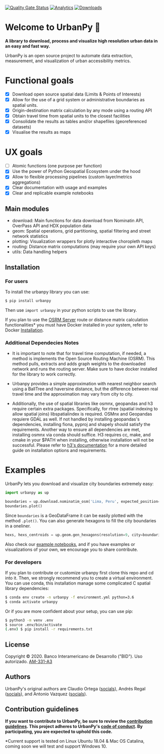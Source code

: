 [![Quality Gate Status](https://sonarcloud.io/api/project_badges/measure?project=EL-BID_urbanpy&metric=alert_status)](https://sonarcloud.io/dashboard?id=EL-BID_urbanpy)
[![Analytics](https://gabeacon.irvinlim.com/UA-4677001-16/urbanpy/readme?useReferer)](https://github.com/EL-BID/urbanpy)
[![Downloads](https://pepy.tech/badge/urbanpy)](https://pepy.tech/project/urbanpy)
# Welcome to UrbanPy :city_sunrise:

**A library to download, process and visualize high resolution urban data in an easy and fast way.**

UrbanPy is an open source project to automate data extraction, measurement, and visualization of urban accessibility metrics.

# Functional goals

- [x] Download open source spatial data (Limits & Points of Interests)
- [x] Allow for the use of a grid system or administrative boundaries as spatial units.
- [x] Origin-destination matrix calculation by any mode using a routing API
- [x] Obtain travel time from spatial units to the closest facilities
- [x] Consolidate the results as tables and/or shapefiles (georeferenced datasets)
- [x] Visualise the results as maps

# UX goals

- [ ] Atomic functions (one purpose per function)
- [x] Use the power of Python Geospatial Ecosystem under the hood
- [x] Allow to flexible processing pipelines (custom layer/metrics aggregations)
- [x] Clear documentation with usage and examples
- [x] Clear and replicable example notebooks

## Main modules

- download: Main functions for data download from Nominatin API, OverPass API and HDX population data
- geom: Spatial operations, grid partitioning, spatial filtering and street network statistics
- plotting: Visualization wrappers for plotly interactive choropleth maps
- routing: Distance matrix computations (may require your own API keys)
- utils: Data handling helpers

## Installation

### For users

To install the urbanpy library you can use:

```sh
$ pip install urbanpy
```

Then use `import urbanpy` in your python scripts to use the library.

If you plan to use the [OSRM Server](http://project-osrm.org/) route or distance matrix calculation functionalities* you must have Docker installed in your system, refer to Docker [Installation](https://www.docker.com/products/docker-desktop).


### Additional Dependecies Notes

- It is important to note that for travel time computation, if needed, a method is implements the Open Source Routing Machine (OSRM). This method pulls, extracts and adds graph weights to the downloaded network and runs the routing server. Make sure to have docker installed for the library to work correctly.

- Urbanpy provides a simple approximation with nearest neighbor search using a BallTree and haversine distance, but the difference between real travel time and the approximation may vary from city to city.  

- Additionally, the use of spatial libraries like osmnx, geopandas and h3 require certain extra packages. Specifically, for rtree (spatial indexing to allow spatial joins) libspatialindex is required. OSMnx and Geopandas requiere GDAL as well. If not handled by installing geopandas's dependencies, installing fiona, pyproj and shapely should satisfy the requirements. Another way to ensure all dependencies are met, installing osmnx via conda should suffice. H3 requires cc, make, and cmake in your $PATH when installing, otherwise installation will not be successful. Please refer to [h3's documentation](https://github.com/uber/h3) for a more
detailed guide on installation options and requirements.

# Examples

UrbanPy lets you download and visualize city boundaries extremely easy:
```python
import urbanpy as up

boundaries = up.download.nominatim_osm('Lima, Peru', expected_position=2)
boundaries.plot()
```

Since `boundaries` is a GeoDataFrame it can be easily plotted with the method `.plot()`. You can also generate hexagons to fill the city boundaries in a oneliner.

```python
hexs, hexs_centroids = up.geom.gen_hexagons(resolution=9, city=boundaries)
```

Also check our [example notebooks](/notebooks), and if you have examples or visualizations of your own, we encourage you to share contribute.

### For developers

If you plan to contribute or customize urbanpy first clone this repo and cd into it. Then, we strongly recommend you to create a virtual environment. You can use conda, this installation manage some complicated C spatial library dependencies:

```sh
$ conda env create -n urbanpy -f environment.yml python=3.6
$ conda activate urbanpy
```

Or if you are more confident about your setup, you can use pip:

```sh
$ python3 -m venv .env
$ source .env/bin/activate
(.env) $ pip install -r requirements.txt
```

## License

Copyright © 2020. Banco Interamericano de Desarrollo ("BID"). Uso autorizado. [AM-331-A3](/LICENSE.md)

## Authors

UrbanPy's original authors are Claudio Ortega ([socials](https://www.linkedin.com/in/claudioortega27/)), Andrés Regal ([socials](https://www.linkedin.com/in/andrés-regal/)), and Antonio Vazquez ([socials](https://www.linkedin.com/in/avazquez/)).

## Contribution guidelines

**If you want to contribute to UrbanPy, be sure to review the
[contribution guidelines](CONTRIBUTING.md). This project adheres to UrbanPy's
[code of conduct](CODE_OF_CONDUCT.md). By participating, you are expected to
uphold this code.**

*Current support is tested on Linux Ubuntu 18.04 & Mac OS Catalina, coming soon we will test and support Windows 10.
